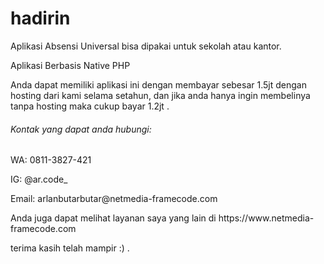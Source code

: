 # hadirin
<p>Aplikasi Absensi Universal bisa dipakai untuk sekolah atau kantor.</p>

<p>Aplikasi Berbasis Native PHP</p>
<p>Anda dapat memiliki aplikasi ini dengan membayar sebesar 1.5jt dengan hosting dari kami selama setahun, dan jika anda hanya ingin membelinya tanpa hosting maka cukup bayar 1.2jt .</p>

<h6>Kontak yang dapat anda hubungi:</h6>
<p>WA: 0811-3827-421</p>
<p>IG: @ar.code_</p>
<p>Email: arlanbutarbutar@netmedia-framecode.com</p>

<p>Anda juga dapat melihat layanan saya yang lain di https://www.netmedia-framecode.com</p>
<p>terima kasih telah mampir :) .</p>